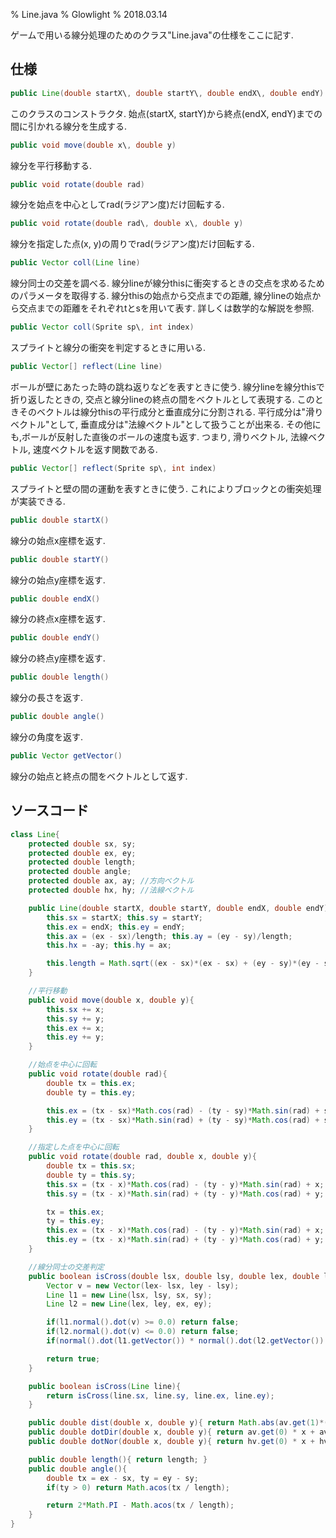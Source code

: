 % Line.java
% Glowlight
% 2018.03.14

ゲームで用いる線分処理のためのクラス"Line.java"の仕様をここに記す.

## 仕様

~~~java
public Line(double startX\, double startY\, double endX\, double endY)
~~~

このクラスのコンストラクタ. 始点(startX, startY)から終点(endX, endY)までの間に引かれる線分を生成する.

~~~java
public void move(double x\, double y)
~~~

線分を平行移動する.

~~~java
public void rotate(double rad)
~~~

線分を始点を中心としてrad(ラジアン度)だけ回転する.

~~~java
public void rotate(double rad\, double x\, double y)
~~~

線分を指定した点(x, y)の周りでrad(ラジアン度)だけ回転する.

~~~java
public Vector coll(Line line)
~~~

線分同士の交差を調べる. 線分lineが線分thisに衝突するときの交点を求めるためのパラメータを取得する. 線分thisの始点から交点までの距離, 線分lineの始点から交点までの距離をそれぞれtとsを用いて表す. 詳しくは数学的な解説を参照.

~~~java
public Vector coll(Sprite sp\, int index)
~~~

スプライトと線分の衝突を判定するときに用いる.

~~~java
public Vector[] reflect(Line line)
~~~

ボールが壁にあたった時の跳ね返りなどを表すときに使う. 線分lineを線分thisで折り返したときの, 交点と線分lineの終点の間をベクトルとして表現する. このときそのベクトルは線分thisの平行成分と垂直成分に分割される. 平行成分は"滑りベクトル"として, 垂直成分は"法線ベクトル"として扱うことが出来る. その他にも,ボールが反射した直後のボールの速度も返す. つまり, 滑りベクトル, 法線ベクトル, 速度ベクトルを返す関数である.

~~~java
public Vector[] reflect(Sprite sp\, int index)
~~~

スプライトと壁の間の運動を表すときに使う. これによりブロックとの衝突処理が実装できる.

~~~java
public double startX()
~~~

線分の始点x座標を返す.

~~~java
public double startY()
~~~

線分の始点y座標を返す.

~~~java
public double endX()
~~~

線分の終点x座標を返す.

~~~java
public double endY()
~~~

線分の終点y座標を返す.

~~~java
public double length()
~~~

線分の長さを返す.

~~~java
public double angle()
~~~

線分の角度を返す.

~~~java
public Vector getVector()
~~~

線分の始点と終点の間をベクトルとして返す.

## ソースコード

~~~java
class Line{
	protected double sx, sy;
	protected double ex, ey;
	protected double length;
	protected double angle;
	protected double ax, ay; //方向ベクトル
	protected double hx, hy; //法線ベクトル

	public Line(double startX, double startY, double endX, double endY){
		this.sx = startX; this.sy = startY;
		this.ex = endX; this.ey = endY;
		this.ax = (ex - sx)/length; this.ay = (ey - sy)/length;
		this.hx = -ay; this.hy = ax;

		this.length = Math.sqrt((ex - sx)*(ex - sx) + (ey - sy)*(ey - sy));
	}

	//平行移動
	public void move(double x, double y){
		this.sx += x;
		this.sy += y;
		this.ex += x;
		this.ey += y;
	}

	//始点を中心に回転
	public void rotate(double rad){
		double tx = this.ex;
		double ty = this.ey;

		this.ex = (tx - sx)*Math.cos(rad) - (ty - sy)*Math.sin(rad) + sx;
		this.ey = (tx - sx)*Math.sin(rad) + (ty - sy)*Math.cos(rad) + sy;
	}

	//指定した点を中心に回転
	public void rotate(double rad, double x, double y){
		double tx = this.sx;
		double ty = this.sy;
		this.sx = (tx - x)*Math.cos(rad) - (ty - y)*Math.sin(rad) + x;
		this.sy = (tx - x)*Math.sin(rad) + (ty - y)*Math.cos(rad) + y;

		tx = this.ex;
		ty = this.ey;
		this.ex = (tx - x)*Math.cos(rad) - (ty - y)*Math.sin(rad) + x;
		this.ey = (tx - x)*Math.sin(rad) + (ty - y)*Math.cos(rad) + y;
	}

	//線分同士の交差判定
	public boolean isCross(double lsx, double lsy, double lex, double ley){
		Vector v = new Vector(lex- lsx, ley - lsy);
		Line l1 = new Line(lsx, lsy, sx, sy);
		Line l2 = new Line(lex, ley, ex, ey);

		if(l1.normal().dot(v) >= 0.0) return false;
		if(l2.normal().dot(v) <= 0.0) return false;
		if(normal().dot(l1.getVector()) * normal().dot(l2.getVector()) > 0.0) return false;

		return true;
 	}

	public boolean isCross(Line line){
		return isCross(line.sx, line.sy, line.ex, line.ey);
	}

	public double dist(double x, double y){ return Math.abs(av.get(1)*(x - sx) - av.get(0)*(y - sy)); } //点と直線の距離取得
	public double dotDir(double x, double y){ return av.get(0) * x + av.get(1) * y; }
	public double dotNor(double x, double y){ return hv.get(0) * x + hv.get(1) * y; }

	public double length(){ return length; }
	public double angle(){ 
  		double tx = ex - sx, ty = ey - sy; 
		if(ty > 0) return Math.acos(tx / length);	

		return 2*Math.PI - Math.acos(tx / length);	
	}
}
~~~
